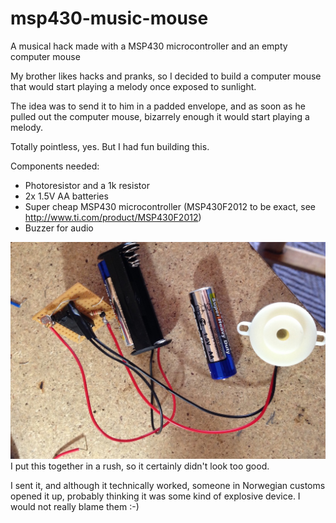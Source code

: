 # msp430-music-mouse
A musical hack made with a MSP430 microcontroller and an empty computer mouse

My brother likes hacks and pranks, so I decided to build a computer mouse that would start playing a melody once exposed to sunlight.

The idea was to send it to him in a padded envelope, and as soon as he pulled out the computer mouse, bizarrely enough it would start playing a melody.

Totally pointless, yes. But I had fun building this.

Components needed:
* Photoresistor and a 1k resistor
* 2x 1.5V AA batteries
* Super cheap MSP430 microcontroller (MSP430F2012 to be exact, see http://www.ti.com/product/MSP430F2012)
* Buzzer for audio

<img src="https://github.com/tk512/msp430-music-mouse/blob/master/components.jpg?raw=true">
I put this together in a rush, so it certainly didn't look too good.

I sent it, and although it technically worked, someone in Norwegian customs opened it up, probably thinking it was some kind of explosive device. I would not really blame them :-)
